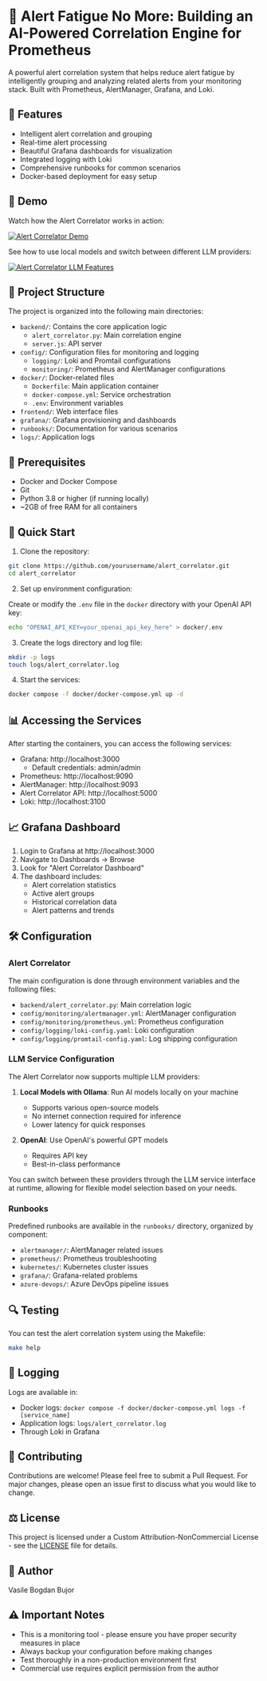 # 🚨 Alert Fatigue No More: Building an AI-Powered Correlation Engine for Prometheus

A powerful alert correlation system that helps reduce alert fatigue by intelligently grouping and analyzing related alerts from your monitoring stack. Built with Prometheus, AlertManager, Grafana, and Loki.

## 🌟 Features

- Intelligent alert correlation and grouping
- Real-time alert processing
- Beautiful Grafana dashboards for visualization
- Integrated logging with Loki
- Comprehensive runbooks for common scenarios
- Docker-based deployment for easy setup

## 🎥 Demo

Watch how the Alert Correlator works in action:

[![Alert Correlator Demo](https://img.youtube.com/vi/PeIrrCHqbmY/0.jpg)](https://www.youtube.com/watch?v=PeIrrCHqbmY)

See how to use local models and switch between different LLM providers:

[![Alert Correlator LLM Features](https://img.youtube.com/vi/PLACEHOLDER/0.jpg)](https://www.youtube.com/watch?v=PLACEHOLDER)

## 📁 Project Structure

The project is organized into the following main directories:
- `backend/`: Contains the core application logic
  - `alert_correlator.py`: Main correlation engine
  - `server.js`: API server
- `config/`: Configuration files for monitoring and logging
  - `logging/`: Loki and Promtail configurations
  - `monitoring/`: Prometheus and AlertManager configurations
- `docker/`: Docker-related files
  - `Dockerfile`: Main application container
  - `docker-compose.yml`: Service orchestration
  - `.env`: Environment variables
- `frontend/`: Web interface files
- `grafana/`: Grafana provisioning and dashboards
- `runbooks/`: Documentation for various scenarios
- `logs/`: Application logs

## 🔧 Prerequisites

- Docker and Docker Compose
- Git
- Python 3.8 or higher (if running locally)
- ~2GB of free RAM for all containers

## 🚀 Quick Start

1. Clone the repository:
```bash
git clone https://github.com/yourusername/alert_correlator.git
cd alert_correlator
```

2. Set up environment configuration:

Create or modify the `.env` file in the `docker` directory with your OpenAI API key:
```bash
echo "OPENAI_API_KEY=your_openai_api_key_here" > docker/.env
```

3. Create the logs directory and log file:
```bash
mkdir -p logs
touch logs/alert_correlator.log
```

4. Start the services:
```bash
docker compose -f docker/docker-compose.yml up -d
```

## 📊 Accessing the Services

After starting the containers, you can access the following services:

- Grafana: http://localhost:3000
  - Default credentials: admin/admin
- Prometheus: http://localhost:9090
- AlertManager: http://localhost:9093
- Alert Correlator API: http://localhost:5000
- Loki: http://localhost:3100

## 📈 Grafana Dashboard

1. Login to Grafana at http://localhost:3000
2. Navigate to Dashboards -> Browse
3. Look for "Alert Correlator Dashboard"
4. The dashboard includes:
   - Alert correlation statistics
   - Active alert groups
   - Historical correlation data
   - Alert patterns and trends

## 🛠️ Configuration

### Alert Correlator

The main configuration is done through environment variables and the following files:
- `backend/alert_correlator.py`: Main correlation logic
- `config/monitoring/alertmanager.yml`: AlertManager configuration
- `config/monitoring/prometheus.yml`: Prometheus configuration
- `config/logging/loki-config.yaml`: Loki configuration
- `config/logging/promtail-config.yaml`: Log shipping configuration

### LLM Service Configuration

The Alert Correlator now supports multiple LLM providers:

1. **Local Models with Ollama**: Run AI models locally on your machine
   - Supports various open-source models
   - No internet connection required for inference
   - Lower latency for quick responses

2. **OpenAI**: Use OpenAI's powerful GPT models
   - Requires API key
   - Best-in-class performance

You can switch between these providers through the LLM service interface at runtime, allowing for flexible model selection based on your needs.

### Runbooks

Predefined runbooks are available in the `runbooks/` directory, organized by component:
- `alertmanager/`: AlertManager related issues
- `prometheus/`: Prometheus troubleshooting
- `kubernetes/`: Kubernetes cluster issues
- `grafana/`: Grafana-related problems
- `azure-devops/`: Azure DevOps pipeline issues

## 🔍 Testing

You can test the alert correlation system using the Makefile:

```bash
make help
```

## 📝 Logging

Logs are available in:
- Docker logs: `docker compose -f docker/docker-compose.yml logs -f [service_name]`
- Application logs: `logs/alert_correlator.log`
- Through Loki in Grafana

## 🤝 Contributing

Contributions are welcome! Please feel free to submit a Pull Request. For major changes, please open an issue first to discuss what you would like to change.

## ⚖️ License

This project is licensed under a Custom Attribution-NonCommercial License - see the [LICENSE](LICENSE) file for details.

## 👤 Author

Vasile Bogdan Bujor

## ⚠️ Important Notes

- This is a monitoring tool - please ensure you have proper security measures in place
- Always backup your configuration before making changes
- Test thoroughly in a non-production environment first
- Commercial use requires explicit permission from the author
